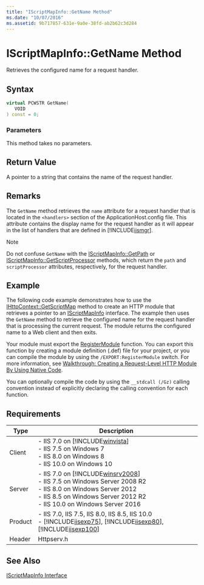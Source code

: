 ```yaml
---
title: "IScriptMapInfo::GetName Method"
ms.date: "10/07/2016"
ms.assetid: 9b717857-631e-9a0e-38fd-ab2b62c3d284
---
```

# IScriptMapInfo::GetName Method
Retrieves the configured name for a request handler.  
  
## Syntax  
  
```cpp  
virtual PCWSTR GetName(  
   VOID  
) const = 0;  
```  
  
### Parameters  
 This method takes no parameters.  
  
## Return Value  
 A pointer to a string that contains the name of the request handler.  
  
## Remarks  
 The `GetName` method retrieves the `name` attribute for a request handler that is located in the `<handlers>` section of the ApplicationHost.config file. This attribute contains the display name for the request handler as it will appear in the list of handlers that are defined in [!INCLUDE[iismgr](../../wmi-provider/includes/iismgr-md.md)].  
  
> [!NOTE]
>  Do not confuse `GetName` with the [IScriptMapInfo::GetPath](../../web-development-reference/native-code-api-reference/iscriptmapinfo-getpath-method.md) or [IScriptMapInfo::GetScriptProcessor](../../web-development-reference/native-code-api-reference/iscriptmapinfo-getscriptprocessor-method.md) methods, which return the `path` and `scriptProcessor` attributes, respectively, for the request handler.  
  
## Example  
 The following code example demonstrates how to use the [IHttpContext::GetScriptMap](../../web-development-reference/native-code-api-reference/ihttpcontext-getscriptmap-method.md) method to create an HTTP module that retrieves a pointer to an [IScriptMapInfo](../../web-development-reference/native-code-api-reference/iscriptmapinfo-interface.md) interface. The example then uses the `GetName` method to retrieve the configured name for the request handler that is processing the current request. The module returns the configured name to a Web client and then exits.  
  
<!-- TODO: review snippet reference  [!CODE [IScriptMapInfoGetName#1](IScriptMapInfoGetName#1)]  -->  
  
 Your module must export the [RegisterModule](../../web-development-reference/native-code-api-reference/pfn-registermodule-function.md) function. You can export this function by creating a module definition (.def) file for your project, or you can compile the module by using the `/EXPORT:RegisterModule` switch. For more information, see [Walkthrough: Creating a Request-Level HTTP Module By Using Native Code](../../web-development-reference/native-code-development-overview/walkthrough-creating-a-request-level-http-module-by-using-native-code.md).  
  
 You can optionally compile the code by using the `__stdcall (/Gz)` calling convention instead of explicitly declaring the calling convention for each function.  
  
## Requirements  
  
|Type|Description|  
|----------|-----------------|  
|Client|-   IIS 7.0 on [!INCLUDE[winvista](../../wmi-provider/includes/winvista-md.md)]<br />-   IIS 7.5 on Windows 7<br />-   IIS 8.0 on Windows 8<br />-   IIS 10.0 on Windows 10|  
|Server|-   IIS 7.0 on [!INCLUDE[winsrv2008](../../wmi-provider/includes/winsrv2008-md.md)]<br />-   IIS 7.5 on Windows Server 2008 R2<br />-   IIS 8.0 on Windows Server 2012<br />-   IIS 8.5 on Windows Server 2012 R2<br />-   IIS 10.0 on Windows Server 2016|  
|Product|-   IIS 7.0, IIS 7.5, IIS 8.0, IIS 8.5, IIS 10.0<br />-   [!INCLUDE[iisexp75](../../web-development-reference/native-code-api-reference/includes/iisexp75-md.md)], [!INCLUDE[iisexp80](../../web-development-reference/native-code-api-reference/includes/iisexp80-md.md)], [!INCLUDE[iisexp100](../../web-development-reference/native-code-api-reference/includes/iisexp100-md.md)]|  
|Header|Httpserv.h|  
  
## See Also  
 [IScriptMapInfo Interface](../../web-development-reference/native-code-api-reference/iscriptmapinfo-interface.md)